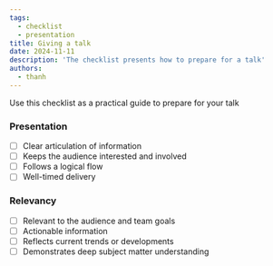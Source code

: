 ```yaml
---
tags:
  - checklist
  - presentation
title: Giving a talk
date: 2024-11-11
description: 'The checklist presents how to prepare for a talk'
authors:
  - thanh
---
```


Use this checklist as a practical guide to prepare for your talk

### Presentation

- [ ] Clear articulation of information
- [ ] Keeps the audience interested and involved
- [ ] Follows a logical flow
- [ ] Well-timed delivery

### Relevancy

- [ ] Relevant to the audience and team goals
- [ ] Actionable information
- [ ] Reflects current trends or developments
- [ ] Demonstrates deep subject matter understanding
